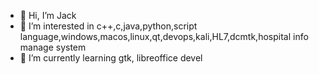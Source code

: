 - 👋 Hi, I’m Jack
- 👀 I’m interested in c++,c,java,python,script language,windows,macos,linux,qt,devops,kali,HL7,dcmtk,hospital info manage system
- 🌱 I’m currently learning gtk, libreoffice devel
<!---
- 💞️ I’m looking to collaborate 
- 📫 How to reach me 
zhaoweiy09/zhaoweiy09 is a ✨ special ✨ repository because its `README.md` (this file) appears on your GitHub profile.
You can click the Preview link to take a look at your changes.
--->
